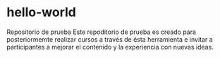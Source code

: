 # hello-world
Repositorio de prueba 
Este repoditorio de prueba es creado para posteriormemte realizar cursos a través de ésta herramienta e invitar a participantes a mejorar el contenido y la experiencia con nuevas ideas.

